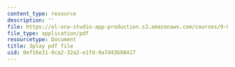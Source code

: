 ```yaml
---
content_type: resource
description: ''
file: https://ol-ocw-studio-app-production.s3.amazonaws.com/courses/9-00sc-introduction-to-psychology-fall-2011/0ef16e319ca232a2e1fd9a7d43698417_lBU64nfe8nM.pdf
file_type: application/pdf
resourcetype: Document
title: 3play pdf file
uid: 0ef16e31-9ca2-32a2-e1fd-9a7d43698417
---
```

